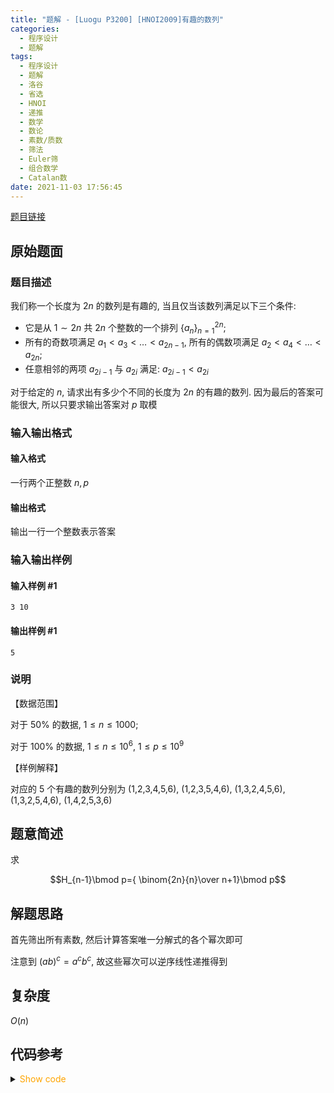 ```yaml
---
title: "题解 - [Luogu P3200] [HNOI2009]有趣的数列"
categories:
  - 程序设计
  - 题解
tags:
  - 程序设计
  - 题解
  - 洛谷
  - 省选
  - HNOI
  - 递推
  - 数学
  - 数论
  - 素数/质数
  - 筛法
  - Euler筛
  - 组合数学
  - Catalan数
date: 2021-11-03 17:56:45
---
```


[题目链接](https://www.luogu.com.cn/problem/P3200)

<!-- more -->

## 原始题面

### 题目描述

我们称一个长度为 $2n$ 的数列是有趣的, 当且仅当该数列满足以下三个条件:

- 它是从 $1 \sim 2n$ 共 $2n$ 个整数的一个排列 $\{a_n\}_{n=1}^{2n}$;
- 所有的奇数项满足 $a_1<a_3< \dots < a_{2n-1}$, 所有的偶数项满足 $a_2<a_4< \dots <a_{2n}$;
- 任意相邻的两项 $a_{2i-1}$ 与 $a_{2i}$ 满足: $a_{2i-1}<a_{2i}$

对于给定的 $n$, 请求出有多少个不同的长度为 $2n$ 的有趣的数列. 因为最后的答案可能很大, 所以只要求输出答案对 $p$ 取模

### 输入输出格式

#### 输入格式

一行两个正整数 $n,p$

#### 输出格式

输出一行一个整数表示答案

### 输入输出样例

#### 输入样例 #1

```input1
3 10
```

#### 输出样例 #1

```output1
5
```

### 说明

【数据范围】

对于 $50\%$ 的数据, $1\le n \le 1000$;

对于 $100\%$ 的数据, $1\le n \le 10^6$, $1\le p \le 10^9$

【样例解释】

对应的 5 个有趣的数列分别为 (1,2,3,4,5,6), (1,2,3,5,4,6), (1,3,2,4,5,6), (1,3,2,5,4,6), (1,4,2,5,3,6)

## 题意简述

求

$$H_{n-1}\bmod p={ \binom{2n}{n}\over n+1}\bmod p$$

## 解题思路

首先筛出所有素数, 然后计算答案唯一分解式的各个幂次即可

注意到 $(ab)^c=a^cb^c$, 故这些幂次可以逆序线性递推得到

## 复杂度

$O(n)$

## 代码参考

<details>
<summary><font color='orange'>Show code</font></summary>

{% icodeweb cpa_cpp title:Luogu_3200 Luogu/3200/0.cpp %}

</details>

